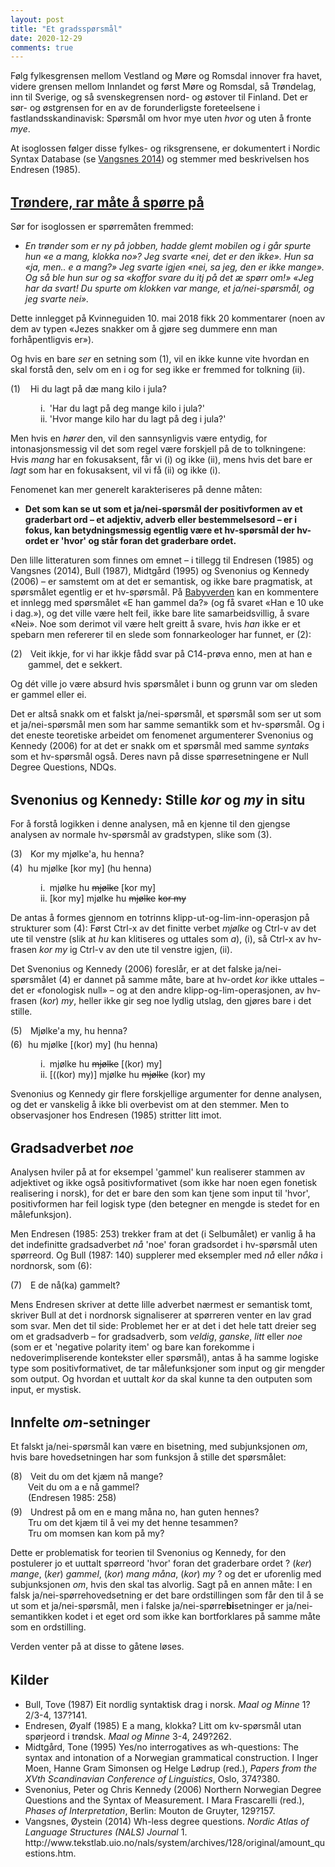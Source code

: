 ```yaml
---
layout: post
title: "Et gradsspørsmål"
date: 2020-12-29
comments: true
---
```


<style>
  ol {
  margin-left: 0;
  padding-left: 0;
}
ol li {
  display: block;
  margin-bottom: .4em;
  margin-left: 2em;
}
ol li::before {
  display: inline-block;
  content: "(" counter(item) ") ";
  counter-increment: item;
  width: 2em;
  margin-left: -2em;
}
figcaption {
    color: #333;
    text-align: center;
    font-family: Optima, Candara, Calibri, Arial, sans-serif;
    font-size: .8em;
  line-height: 1.2em;
}	
  .zoom:hover {
  -ms-transform: scale(3); /* IE 9 */
  -webkit-transform: scale(3); /* Safari 3-8 */
  transform: scale(2); 
  transform-origin: 100% 0%;
}
  .small {
  font-variant: small-caps;
}
</style>

<div class="ingress">
<p>Følg fylkesgrensen mellom Vestland og Møre og Romsdal innover fra havet, videre grensen mellom Innlandet og først Møre og Romsdal, så Trøndelag, inn til Sverige, og så svenskegrensen nord- og østover til Finland. Det er sør- og østgrensen for en av de forunderligste foreteelsene i fastlandsskandinavisk: Spørsmål om hvor mye uten <i>hvor</i> og uten å fronte <i>mye</i>.</p></div> 

<p>At isoglossen følger disse fylkes- og riksgrensene, er dokumentert i Nordic Syntax Database (se <a href="http://www.tekstlab.uio.no/nals/system/archives/128/original/amount_questions.htm">Vangsnes 2014</a>) og stemmer med beskrivelsen hos Endresen (1985). </p>
<h2 style="margin-top: 1.5em"><a href="https://forum.kvinneguiden.no/topic/1190954-trøndere-rar-måte-å-spørre-på/">Trøndere, rar måte å spørre på</a></h2>
<p>Sør for isoglossen er spørremåten fremmed:</p>
<ul><li><i>En trønder som er ny på jobben, hadde glemt mobilen og i går spurte hun &laquo;e a mang, klokka no&raquo;? Jeg svarte &laquo;nei, det er den ikke&raquo;. Hun sa &laquo;ja, men.. e a mang?&raquo; Jeg svarte igjen &laquo;nei, sa jeg, den er ikke mange&raquo;. Og så ble hun sur og sa &laquo;koffor svare du itj på det æ spørr om!&raquo; &laquo;Jeg har da svart! Du spurte om klokken var mange, et ja/nei-spørsmål, og jeg svarte nei&raquo;.</i></li></ul>
<p>Dette innlegget på Kvinneguiden 10. mai 2018 fikk 20 kommentarer (noen av dem av typen &laquo;Jezes snakker om å gjøre seg dummere enn man forhåpentligvis er&raquo;).</p>
<p>Og hvis en bare <i>ser</i> en setning som (1), vil en ikke kunne vite hvordan en skal forstå den, selv om en i og for seg ikke er fremmed for tolkning (ii).</p>
<ol style="margin-top: .4em; counter-reset: item 0"><li> Hi du lagt på dæ mang kilo i jula? <br/><p style="margin-left: 20px">i. <span style="color: white">i</span>'Har du lagt på deg mange kilo i jula?'<br/>
    ii. 'Hvor mange kilo har du lagt på deg i jula?'</p></li></ol>
<p>Men hvis en <i>hører</i> den, vil den sannsynligvis være entydig, for intonasjonsmessig vil det som regel være forskjell på de to tolkningene: Hvis <i>mang</i> har en fokusaksent, får vi (i) og ikke (ii), mens hvis det bare er <i>lagt</i> som har en fokusaksent, vil vi få (ii) og ikke (i).
</p>
<p>Fenomenet kan mer generelt karakteriseres på denne måten:</p>
<ul><li>
<b>Det som kan se ut som et ja/nei-spørsmål der positivformen av et graderbart ord – et adjektiv, adverb eller bestemmelsesord – er i fokus, kan betydningsmessig egentlig være et hv-spørsmål der hv-ordet er 'hvor' og står foran det graderbare ordet.</b>
</li></ul>
<p>Den lille litteraturen som finnes om emnet – i tillegg til Endresen (1985) og Vangsnes (2014), Bull (1987), Midtgård (1995) og Svenonius og Kennedy (2006) – er samstemt om at det er semantisk, og ikke bare pragmatisk, at spørsmålet egentlig er et hv-spørsmål. På <a href="https://forum.babyverden.no/threads/døgne-snudd-på-hode.1792262/">Babyverden</a> kan en kommentere et innlegg med spørsmålet &laquo;E han gammel da?&raquo; (og få svaret &laquo;Han e 10 uke i dag.&raquo;), og det ville være helt feil, ikke bare lite samarbeidsvillig, å svare &laquo;Nei&raquo;. Noe som derimot vil være helt greitt å svare, hvis <i>han</i> ikke er et spebarn men refererer til en slede som fonnarkeologer har funnet, er (2):
</p>
<ol style="margin-top: .4em"><li> Veit ikkje, for vi har ikkje fådd svar på C14-prøva enno, men at han e gammel, det e sekkert.
</li></ol><p>Og dét ville jo være absurd hvis spørsmålet i bunn og grunn var om sleden er gammel eller ei.</p>
<p>Det er altså snakk om et falskt ja/nei-spørsmål, et spørsmål som ser ut som et ja/nei-spørsmål men som har samme semantikk som et hv-spørsmål. Og i det eneste teoretiske arbeidet om fenomenet argumenterer Svenonius og Kennedy (2006) for at det er snakk om et spørsmål med samme <i>syntaks</i> som et hv-spørsmål også. Deres navn på disse spørresetningene er Null Degree Questions, NDQs.</p>
<h2 style="margin-top: 1.5em">Svenonius og Kennedy: Stille <i>kor</i> og <i>my</i> in situ</h2>

<p>For å forstå logikken i denne analysen, må en kjenne til den gjengse analysen av normale hv-spørsmål av gradstypen, slike som (3).</p><ol style="margin-top: .4em"><li> Kor my mjølke'a, hu henna?
</li><li>hu mjølke [kor my] (hu henna) <br/><p style="margin-left: 20px">i. <span style="color: white">i</span>mjølke hu <del>mjølke</del> [kor my]<br/>
    ii. [kor my] mjølke hu <del>mjølke</del> <del>kor my</del></p></li></ol>
<p>De antas å formes gjennom en totrinns klipp-ut-og-lim-inn-operasjon på strukturer som (4): Først Ctrl-x av det finitte verbet <i>mjølke</i> og Ctrl-v av det ute til venstre (slik at <i>hu</i> kan klitiseres og uttales som <i>a</i>), (i), så Ctrl-x av hv-frasen <i>kor my</i> ig Ctrl-v av den ute til venstre igjen, (ii).</p>
<p>Det Svenonius og Kennedy (2006) foreslår, er at det falske ja/nei-spørsmålet (4) er dannet på samme måte, bare at hv-ordet <i>kor</i> ikke  uttales – det er &laquo;fonologisk null&raquo; – og at den andre klipp-og-lim-operasjonen, av hv-frasen (<i>kor</i>) <i>my</i>, heller ikke gir seg noe lydlig utslag, den gjøres bare i det stille.
</p>
<ol style="margin-top: .4em"><li> Mjølke'a my, hu henna? </li><li>hu mjølke [(kor) my] (hu henna) <br/><p style="margin-left: 20px">i. <span style="color: white">i</span>mjølke hu <del>mjølke</del> [(kor) my]<br/>
    ii. [((kor) my)] mjølke hu <del>mjølke</del> (kor) my</p></li></ol>
    <p>Svenonius og Kennedy gir flere forskjellige argumenter for denne analysen, og det er vanskelig å ikke bli overbevist om at den stemmer. Men to observasjoner hos Endresen (1985) stritter litt imot.
</p>
<h2 style="margin-top: 1.5em">Gradsadverbet <i>noe</i></h2>
<p>
Analysen hviler på at for eksempel 'gammel' kun realiserer stammen av adjektivet og ikke også positivformativet (som ikke har noen egen fonetisk realisering i norsk), for det er bare den som kan tjene som input til 'hvor', positivformen har feil logisk type (den betegner en mengde is stedet for en målefunksjon).</p> <p>Men Endresen (1985: 253) trekker fram at det (i Selbumålet) er vanlig å ha det indefinitte gradsadverbet <i>nå</i> 'noe' foran gradsordet i hv-spørsmål uten spørreord. Og Bull (1987: 140) supplerer med eksempler med <i>nå</i> eller <i>nåka</i> i nordnorsk, som (6):</p>
<ol style="margin-top: .4em"><li> E de nå(ka) gammelt?</li></ol>
<p>
Mens Endresen skriver at dette lille adverbet nærmest er semantisk tomt, skriver Bull at det i nordnorsk signaliserer at spørreren venter en lav grad som svar. Men det til side: Problemet her er at det i det hele tatt dreier seg om et gradsadverb – for gradsadverb, som <i>veldig</i>, <i>ganske</i>, <i>litt</i> eller <i>noe</i> (som er et 'negative polarity item' og bare kan forekomme i nedoverimpliserende kontekster eller spørsmål), antas å ha samme logiske type som positivformativet, de tar målefunksjoner som input og gir mengder som output. Og hvordan et uuttalt <i>kor</i> da skal kunne ta den outputen som input, er mystisk.
</p>
<h2 style="margin-top: 1.5em">Innfelte <i>om</i>-setninger</h2>
<p>
Et falskt ja/nei-spørsmål kan være en bisetning, med subjunksjonen <i>om</i>, hvis bare hovedsetningen har som funksjon å stille det spørsmålet:
</p>
<ol style="margin-top: .4em"><li> Veit du om det kjæm nå mange?<br/> Veit du om a e nå gammel?<br/> (Endresen 1985: 258)</li><li> Undrest på om en e mang måna no, han guten hennes?<br/> Tru om det kjæm til å vei my det henne tesammen?<br/> Tru om momsen kan kom på my?
</li></ol>
<p>Dette er problematisk for teorien til Svenonius og Kennedy, for den postulerer jo et uuttalt spørreord 'hvor' foran det graderbare ordet ? (<i>ker</i>) <i>mange</i>, (<i>ker</i>) <i>gammel</i>, (<i>kor</i>) <i>mang måna</i>, (<i>kor</i>) <i>my</i> ? og det er uforenlig med subjunksjonen <i>om</i>, hvis den skal tas alvorlig. Sagt på en annen måte: I en falsk ja/nei-spørrehovedsetning er det bare ordstillingen som får den til å se ut som et ja/nei-spørsmål, men i falske ja/nei-spørre<b>bi</b>setninger er ja/nei-semantikken kodet i et eget ord som ikke kan bortforklares på samme måte som en ordstilling.</p>
<p>Verden venter på at disse to gåtene løses.</p>

<h2 style="margin-top: 1.6em">Kilder</h2>
    <ul id="pubs">
    <li>Bull, Tove (1987) Eit nordlig syntaktisk drag i norsk. <i>Maal og Minne</i> 1?2/3-4, 137?141.</li>
    <li>Endresen, Øyalf (1985) E a mang, klokka? Litt om kv-spørsmål utan spørjeord i trøndsk. <i>Maal og Minne</i> 3-4, 249?262.</li>
    <li>Midtgård, Tone (1995) Yes/no interrogatives as wh-questions: The syntax and intonation of a Norwegian grammatical construction. I Inger Moen, Hanne Gram Simonsen og Helge Lødrup (red.), <i>Papers from the XVth Scandinavian Conference of Linguistics</i>, Oslo, 374?380.</li>
    <li>Svenonius, Peter og Chris Kennedy (2006) Northern Norwegian Degree Questions and the Syntax of Measurement. I Mara Frascarelli (red.), <i>Phases of Interpretation</i>, Berlin: Mouton de Gruyter, 129?157.</li>
    <li>Vangsnes, Øystein (2014) Wh-less degree questions. <i>Nordic Atlas of Language Structures (NALS) Journal</i> 1. http://www.tekstlab.uio.no/nals/system/archives/128/original/amount_questions.htm.
    </li>
  </ul>
